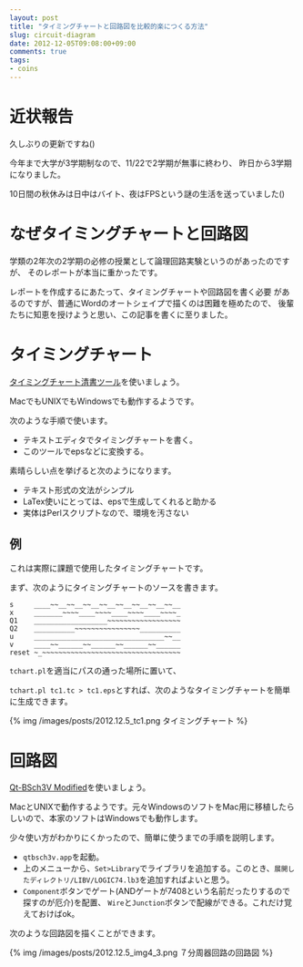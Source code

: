 ```yaml
---
layout: post
title: "タイミングチャートと回路図を比較的楽につくる方法"
slug: circuit-diagram
date: 2012-12-05T09:08:00+09:00
comments: true
tags:
- coins
---
```


# 近状報告

久しぶりの更新ですね()

今年まで大学が3学期制なので、11/22で2学期が無事に終わり、
昨日から3学期になりました。

10日間の秋休みは日中はバイト、夜はFPSという謎の生活を送っていました()

# なぜタイミングチャートと回路図

学類の2年次の2学期の必修の授業として論理回路実験というのがあったのですが、
そのレポートが本当に重かったです。

レポートを作成するにあたって、タイミングチャートや回路図を書く必要
があるのですが、普通にWordのオートシェイプで描くのは困難を極めたので、
後輩たちに知恵を授けようと思い、この記事を書くに至りました。

# タイミングチャート

[タイミングチャート清書ツール](http://www.mech.tohoku-gakuin.ac.jp/rde/contents/library/tchart/indexframe.html)を使いましょう。

MacでもUNIXでもWindowsでも動作するようです。

次のような手順で使います。

- テキストエディタでタイミングチャートを書く。
- このツールでepsなどに変換する。

素晴らしい点を挙げると次のようになります。

- テキスト形式の文法がシンプル
- LaTex使いにとっては、epsで生成してくれると助かる
- 実体はPerlスクリプトなので、環境を汚さない

## 例

これは実際に課題で使用したタイミングチャートです。

まず、次のようにタイミングチャートのソースを書きます。

```
s     ____~~__~~__~~__~~__~~__~~__~~__~~__
x     _______~~~~____~~~~____~~~~____~~~~_
Q1    __________________~~~~~~~~~~~~~~~~~~
Q2    __________~~~~~~~~~~~~~~~~__________
u     ________________________________~~__
v     ____~~______~~______~~______~~______
reset ~_~~~~~~~~~~~~~~~~~~~~~~~~~~~~~~~~~~
```

`tchart.pl`を適当にパスの通った場所に置いて、

`tchart.pl tc1.tc > tc1.eps`とすれば、次のようなタイミングチャートを簡単に生成できます。

{% img /images/posts/2012.12.5_tc1.png タイミングチャート %}

# 回路図

[Qt-BSch3V Modified](http://storklab.cyber-ninja.jp/lab/products/qtbsch3vm/index.html)を使いましょう。

MacとUNIXで動作するようです。元々WindowsのソフトをMac用に移植したらしいので、本家のソフトはWindowsでも動作します。

少々使い方がわかりにくかったので、簡単に使うまでの手順を説明します。

* `qtbsch3v.app`を起動。
* 上のメニューから、`Set>Library`でライブラリを追加する。このとき、`展開したディレクトリ/LIBV/LOGIC74.lb3`を追加すればよいと思う。
* `Component`ボタンでゲート(ANDゲートが7408という名前だったりするので探すのが厄介)を配置、
  `Wire`と`Junction`ボタンで配線ができる。これだけ覚えておけばok。

次のような回路図を描くことができます。

{% img /images/posts/2012.12.5_img4_3.png ７分周器回路の回路図 %}
